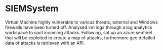 # SIEMSystem
Virtual Machine highly vulnerable to various threats, external and Windows firewalls have been turned off. Analysed vm logs through a log analytics workspace to spot incoming attacks. Following, sat up an azure sentinel that will be exploited to create a map of attacks, furthermore geo detailed data of attacks is retrieven with an API.
